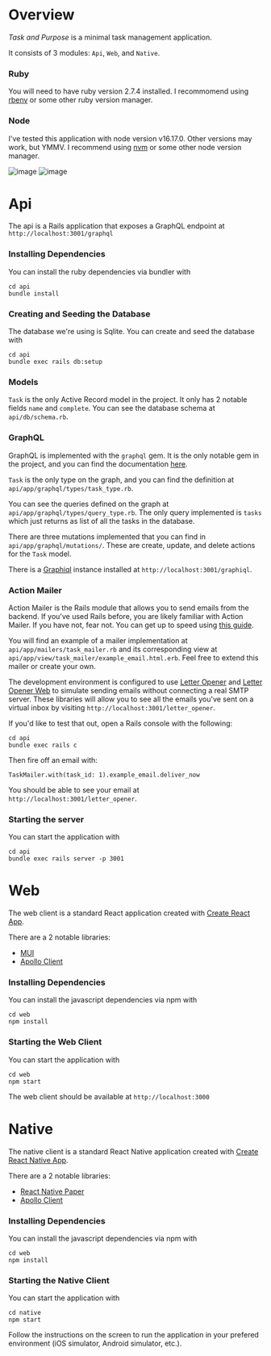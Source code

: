 
# Overview

*Task and Purpose* is a minimal task management application. 

It consists of 3 modules: `Api`, `Web`, and `Native`.
### Ruby
You will need to have ruby version 2.7.4 installed. I recommomend using [rbenv](https://github.com/rbenv/rbenv#installation) or some other ruby version manager.
### Node
I've tested this application with node version v16.17.0. Other versions may work, but YMMV. I recommend using [nvm](https://github.com/nvm-sh/nvm#installing-and-updating) or some other node version manager.

![image](https://user-images.githubusercontent.com/2251951/189500193-793496bf-bccd-44e1-ad1d-549af1d155b0.png)
![image](https://user-images.githubusercontent.com/2251951/189500253-21792918-d659-4417-bc23-24f998d2c8f1.png)



# Api
The api is a Rails application that exposes a GraphQL endpoint at `http://localhost:3001/graphql`
### Installing Dependencies
You can install the ruby dependencies via bundler with
```
cd api
bundle install
```
### Creating and Seeding the Database
The database we're using is Sqlite. You can create and seed the database with
```
cd api
bundle exec rails db:setup
```
### Models
`Task` is the only Active Record model in the project. It only has 2 notable fields `name` and `complete`. You can see the database schema at `api/db/schema.rb`.

### GraphQL
GraphQL is implemented with the `graphql` gem. It is the only notable gem in the project, and you can find the documentation [here](https://graphql-ruby.org/).

`Task` is the only type on the graph, and you can find the definition at `api/app/graphql/types/task_type.rb`.

You can see the queries defined on the graph at `api/app/graphql/types/query_type.rb`. The only query implemented is `tasks` which just returns as list of all the tasks in the database.

There are three mutations implemented that you can find in `api/app/graphql/mutations/`. These are create, update, and delete actions for the `Task` model.

There is a [Graphiql](https://github.com/graphql/graphiql/tree/main/packages/graphiql#readme) instance installed at `http://localhost:3001/graphiql`.

### Action Mailer
Action Mailer is the Rails module that allows you to send emails from the backend. If you've used Rails before, you are likely familiar with Action Mailer. If you have not, fear not. You can get up to speed using [this guide](https://guides.rubyonrails.org/action_mailer_basics.html).

You will find an example of a mailer implementation at `api/app/mailers/task_mailer.rb` and its corresponding view at `api/app/view/task_mailer/example_email.html.erb`. Feel free to extend this mailer or create your own. 

The development environment is configured to use [Letter Opener](https://github.com/ryanb/letter_opener) and [Letter Opener Web](https://github.com/fgrehm/letter_opener_web) to simulate sending emails without connecting a real SMTP server. These libraries will allow you to see all the emails you've sent on a virtual inbox by visiting `http://localhost:3001/letter_opener`.

If you'd like to test that out, open a Rails console with the following:
```
cd api
bundle exec rails c
```
Then fire off an email with:
```
TaskMailer.with(task_id: 1).example_email.deliver_now
```
You should be able to see your email at `http://localhost:3001/letter_opener`.


### Starting the server
You can start the application with
```
cd api
bundle exec rails server -p 3001
```
# Web
The web client is a standard React application created with [Create React App](https://create-react-app.dev/).

There are a 2 notable libraries:
- [MUI](https://mui.com/)
- [Apollo Client](https://www.apollographql.com/docs/react)

### Installing Dependencies
You can install the javascript dependencies via npm with
```
cd web
npm install
```

### Starting the Web Client
You can start the application with
```
cd web
npm start
```
The web client should be available at `http://localhost:3000`
# Native
The native client is a standard React Native application created with [Create React Native App](https://reactnative.dev/blog/2017/03/13/introducing-create-react-native-app).

There are a 2 notable libraries:
- [React Native Paper](https://reactnativepaper.com/)
- [Apollo Client](https://www.apollographql.com/docs/react)

### Installing Dependencies
You can install the javascript dependencies via npm with
```
cd web
npm install
```

### Starting the Native Client
You can start the application with
```
cd native
npm start
```
Follow the instructions on the screen to run the application in your prefered environment (iOS simulator, Android simulator, etc.).
